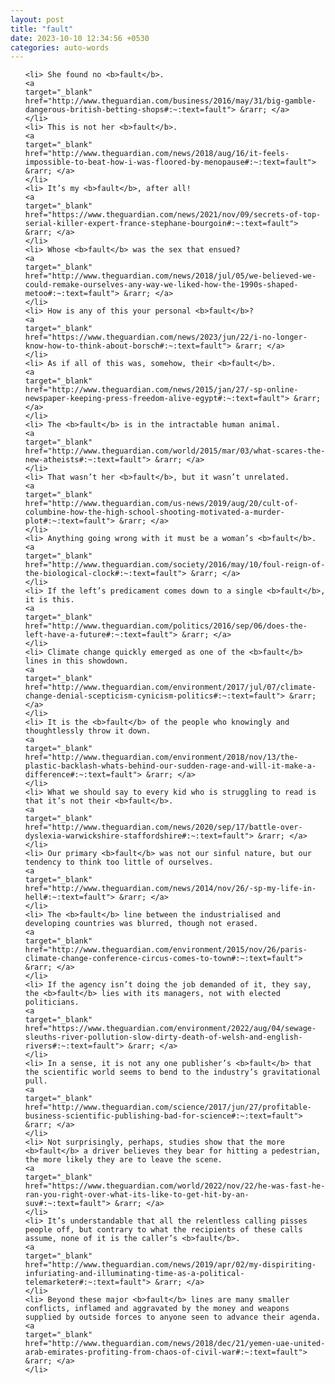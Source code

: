 ```yaml
---
layout: post
title: "fault"
date: 2023-10-10 12:34:56 +0530
categories: auto-words
---
```

<ol>

    <li> She found no <b>fault</b>.
    <a 
    target="_blank" 
    href="http://www.theguardian.com/business/2016/may/31/big-gamble-dangerous-british-betting-shops#:~:text=fault"> &rarr; </a>
    </li>
    <li> This is not her <b>fault</b>.
    <a 
    target="_blank" 
    href="http://www.theguardian.com/news/2018/aug/16/it-feels-impossible-to-beat-how-i-was-floored-by-menopause#:~:text=fault"> &rarr; </a>
    </li>
    <li> It’s my <b>fault</b>, after all!
    <a 
    target="_blank" 
    href="https://www.theguardian.com/news/2021/nov/09/secrets-of-top-serial-killer-expert-france-stephane-bourgoin#:~:text=fault"> &rarr; </a>
    </li>
    <li> Whose <b>fault</b> was the sex that ensued?
    <a 
    target="_blank" 
    href="http://www.theguardian.com/news/2018/jul/05/we-believed-we-could-remake-ourselves-any-way-we-liked-how-the-1990s-shaped-metoo#:~:text=fault"> &rarr; </a>
    </li>
    <li> How is any of this your personal <b>fault</b>?
    <a 
    target="_blank" 
    href="https://www.theguardian.com/news/2023/jun/22/i-no-longer-know-how-to-think-about-borsch#:~:text=fault"> &rarr; </a>
    </li>
    <li> As if all of this was, somehow, their <b>fault</b>.
    <a 
    target="_blank" 
    href="http://www.theguardian.com/news/2015/jan/27/-sp-online-newspaper-keeping-press-freedom-alive-egypt#:~:text=fault"> &rarr; </a>
    </li>
    <li> The <b>fault</b> is in the intractable human animal.
    <a 
    target="_blank" 
    href="http://www.theguardian.com/world/2015/mar/03/what-scares-the-new-atheists#:~:text=fault"> &rarr; </a>
    </li>
    <li> That wasn’t her <b>fault</b>, but it wasn’t unrelated.
    <a 
    target="_blank" 
    href="http://www.theguardian.com/us-news/2019/aug/20/cult-of-columbine-how-the-high-school-shooting-motivated-a-murder-plot#:~:text=fault"> &rarr; </a>
    </li>
    <li> Anything going wrong with it must be a woman’s <b>fault</b>.
    <a 
    target="_blank" 
    href="http://www.theguardian.com/society/2016/may/10/foul-reign-of-the-biological-clock#:~:text=fault"> &rarr; </a>
    </li>
    <li> If the left’s predicament comes down to a single <b>fault</b>, it is this.
    <a 
    target="_blank" 
    href="http://www.theguardian.com/politics/2016/sep/06/does-the-left-have-a-future#:~:text=fault"> &rarr; </a>
    </li>
    <li> Climate change quickly emerged as one of the <b>fault</b> lines in this showdown.
    <a 
    target="_blank" 
    href="http://www.theguardian.com/environment/2017/jul/07/climate-change-denial-scepticism-cynicism-politics#:~:text=fault"> &rarr; </a>
    </li>
    <li> It is the <b>fault</b> of the people who knowingly and thoughtlessly throw it down.
    <a 
    target="_blank" 
    href="http://www.theguardian.com/environment/2018/nov/13/the-plastic-backlash-whats-behind-our-sudden-rage-and-will-it-make-a-difference#:~:text=fault"> &rarr; </a>
    </li>
    <li> What we should say to every kid who is struggling to read is that it’s not their <b>fault</b>.
    <a 
    target="_blank" 
    href="http://www.theguardian.com/news/2020/sep/17/battle-over-dyslexia-warwickshire-staffordshire#:~:text=fault"> &rarr; </a>
    </li>
    <li> Our primary <b>fault</b> was not our sinful nature, but our tendency to think too little of ourselves.
    <a 
    target="_blank" 
    href="http://www.theguardian.com/news/2014/nov/26/-sp-my-life-in-hell#:~:text=fault"> &rarr; </a>
    </li>
    <li> The <b>fault</b> line between the industrialised and developing countries was blurred, though not erased.
    <a 
    target="_blank" 
    href="http://www.theguardian.com/environment/2015/nov/26/paris-climate-change-conference-circus-comes-to-town#:~:text=fault"> &rarr; </a>
    </li>
    <li> If the agency isn’t doing the job demanded of it, they say, the <b>fault</b> lies with its managers, not with elected politicians.
    <a 
    target="_blank" 
    href="https://www.theguardian.com/environment/2022/aug/04/sewage-sleuths-river-pollution-slow-dirty-death-of-welsh-and-english-rivers#:~:text=fault"> &rarr; </a>
    </li>
    <li> In a sense, it is not any one publisher’s <b>fault</b> that the scientific world seems to bend to the industry’s gravitational pull.
    <a 
    target="_blank" 
    href="http://www.theguardian.com/science/2017/jun/27/profitable-business-scientific-publishing-bad-for-science#:~:text=fault"> &rarr; </a>
    </li>
    <li> Not surprisingly, perhaps, studies show that the more <b>fault</b> a driver believes they bear for hitting a pedestrian, the more likely they are to leave the scene.
    <a 
    target="_blank" 
    href="https://www.theguardian.com/world/2022/nov/22/he-was-fast-he-ran-you-right-over-what-its-like-to-get-hit-by-an-suv#:~:text=fault"> &rarr; </a>
    </li>
    <li> It’s understandable that all the relentless calling pisses people off, but contrary to what the recipients of these calls assume, none of it is the caller’s <b>fault</b>.
    <a 
    target="_blank" 
    href="http://www.theguardian.com/news/2019/apr/02/my-dispiriting-infuriating-and-illuminating-time-as-a-political-telemarketer#:~:text=fault"> &rarr; </a>
    </li>
    <li> Beyond these major <b>fault</b> lines are many smaller conflicts, inflamed and aggravated by the money and weapons supplied by outside forces to anyone seen to advance their agenda.
    <a 
    target="_blank" 
    href="http://www.theguardian.com/news/2018/dec/21/yemen-uae-united-arab-emirates-profiting-from-chaos-of-civil-war#:~:text=fault"> &rarr; </a>
    </li>